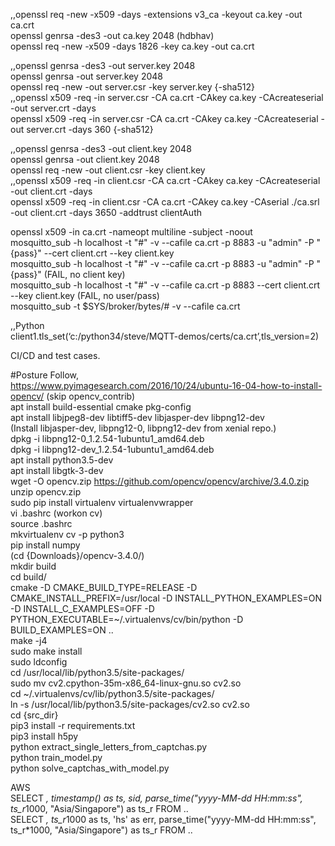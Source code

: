 ,,openssl req -new -x509 -days <duration> -extensions v3_ca -keyout ca.key -out ca.crt  
openssl genrsa -des3 -out ca.key 2048 (hdbhav)  
openssl req -new -x509 -days 1826 -key ca.key -out ca.crt  
  
,,openssl genrsa -des3 -out server.key 2048   
openssl genrsa -out server.key 2048  
openssl req -new -out server.csr -key server.key {-sha512}  
,,openssl x509 -req -in server.csr -CA ca.crt -CAkey ca.key -CAcreateserial -out server.crt -days <duration>  
openssl x509 -req -in server.csr -CA ca.crt -CAkey ca.key -CAcreateserial -out server.crt -days 360 {-sha512}  
  
,,openssl genrsa -des3 -out client.key 2048  
openssl genrsa -out client.key 2048  
openssl req -new -out client.csr -key client.key  
,,openssl x509 -req -in client.csr -CA ca.crt -CAkey ca.key -CAcreateserial -out client.crt -days <duration>  
openssl x509 -req -in client.csr -CA ca.crt -CAkey ca.key -CAserial ./ca.srl -out client.crt -days 3650 -addtrust clientAuth  
  
openssl x509 -in ca.crt -nameopt multiline -subject -noout  
mosquitto_sub -h localhost -t "#" -v --cafile ca.crt -p 8883 -u "admin" -P "{pass}" --cert client.crt --key client.key  
mosquitto_sub -h localhost -t "#" -v --cafile ca.crt -p 8883 -u "admin" -P "{pass}" (FAIL, no client key)  
mosquitto_sub -h localhost -t "#" -v --cafile ca.crt -p 8883 --cert client.crt --key client.key (FAIL, no user/pass)  
mosquitto_sub -t \$SYS/broker/bytes/\# -v --cafile ca.crt  
  
,,Python  
client1.tls_set(‘c:/python34/steve/MQTT-demos/certs/ca.crt’,tls_version=2)  


CI/CD and test cases.


#Posture
Follow,  
https://www.pyimagesearch.com/2016/10/24/ubuntu-16-04-how-to-install-opencv/  (skip opencv_contrib)  
apt install build-essential cmake pkg-config  
apt install libjpeg8-dev libtiff5-dev libjasper-dev libpng12-dev  
(Install libjasper-dev, libpng12-0, libpng12-dev from xenial repo.)  
dpkg -i libpng12-0_1.2.54-1ubuntu1_amd64.deb  
dpkg -i libpng12-dev_1.2.54-1ubuntu1_amd64.deb  
apt install python3.5-dev  
apt install libgtk-3-dev  
wget -O opencv.zip https://github.com/opencv/opencv/archive/3.4.0.zip  
unzip opencv.zip  
sudo pip install virtualenv virtualenvwrapper  
vi .bashrc (workon cv)  
source .bashrc  
mkvirtualenv cv -p python3  
pip install numpy  
(cd {Downloads}/opencv-3.4.0/)  
mkdir build  
cd build/  
cmake -D CMAKE_BUILD_TYPE=RELEASE -D CMAKE_INSTALL_PREFIX=/usr/local  -D INSTALL_PYTHON_EXAMPLES=ON  -D INSTALL_C_EXAMPLES=OFF  -D   PYTHON_EXECUTABLE=~/.virtualenvs/cv/bin/python -D BUILD_EXAMPLES=ON ..  
make -j4  
sudo make install  
sudo ldconfig  
cd /usr/local/lib/python3.5/site-packages/  
sudo mv cv2.cpython-35m-x86_64-linux-gnu.so cv2.so  
cd ~/.virtualenvs/cv/lib/python3.5/site-packages/  
ln -s /usr/local/lib/python3.5/site-packages/cv2.so cv2.so  
cd {src_dir}  
pip3 install -r requirements.txt  
pip3 install h5py  
python extract_single_letters_from_captchas.py  
python train_model.py  
python solve_captchas_with_model.py  

AWS  
SELECT *, timestamp() as ts, sid, parse_time("yyyy-MM-dd HH:mm:ss", ts_r*1000, "Asia/Singapore") as ts_r FROM ..  
SELECT *, ts_r*1000 as ts, 'hs' as err, parse_time("yyyy-MM-dd HH:mm:ss", ts_r*1000, "Asia/Singapore") as ts_r FROM ..
